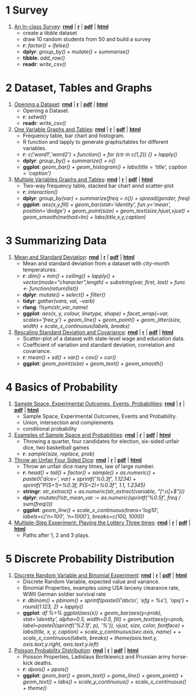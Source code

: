 # 1  Survey

1. [An In-class Survey](https://fanwangecon.github.io/Stat4Econ/survey/htmlpdfr/classsurvey.html): [**rmd**](https://github.com/FanWangEcon/Stat4Econ/blob/master/survey//classsurvey.Rmd) \| [**r**](https://github.com/FanWangEcon/Stat4Econ/blob/master/survey/htmlpdfr/classsurvey.R) \| [**pdf**](https://github.com/FanWangEcon/Stat4Econ/blob/master/survey/htmlpdfr/classsurvey.pdf) \| [**html**](https://fanwangecon.github.io/Stat4Econ/survey/htmlpdfr/classsurvey.html)
	+ create a tibble dataset
	+ draw 10 random students from 50 and build a survey
	+ **r**: *factor() + ifelse()*
	+ **dplyr**: *group_by() + mutate() + summarise()*
	+ **tibble**: *add_row()*
	+ **readr**: *write_csv()*

# 2  Dataset, Tables and Graphs

1. [Opening a Dataset](https://fanwangecon.github.io/Stat4Econ/descriptive/htmlpdfr/DataBasketball.html): [**rmd**](https://github.com/FanWangEcon/Stat4Econ/blob/master/descriptive//DataBasketball.Rmd) \| [**r**](https://github.com/FanWangEcon/Stat4Econ/blob/master/descriptive/htmlpdfr/DataBasketball.R) \| [**pdf**](https://github.com/FanWangEcon/Stat4Econ/blob/master/descriptive/htmlpdfr/DataBasketball.pdf) \| [**html**](https://fanwangecon.github.io/Stat4Econ/descriptive/htmlpdfr/DataBasketball.html)
	+ Opening a Dataset.
	+ **r**: *setwd()*
	+ **readr**: *write_csv()*
2. [One Variable Graphs and Tables](https://fanwangecon.github.io/Stat4Econ/descriptive/htmlpdfr/OneVariable.html): [**rmd**](https://github.com/FanWangEcon/Stat4Econ/blob/master/descriptive//OneVariable.Rmd) \| [**r**](https://github.com/FanWangEcon/Stat4Econ/blob/master/descriptive/htmlpdfr/OneVariable.R) \| [**pdf**](https://github.com/FanWangEcon/Stat4Econ/blob/master/descriptive/htmlpdfr/OneVariable.pdf) \| [**html**](https://fanwangecon.github.io/Stat4Econ/descriptive/htmlpdfr/OneVariable.html)
	+ Frequency table, bar chart and histogram.
	+ R function and lapply to generate graphs/tables for different variables.
	+ **r**: *c('word1','word2') + function() + for (ctr in c(1,2)) {} + lapply()*
	+ **dplyr**: *group_by() + summarize() + n()*
	+ **ggplot**: *geom_bar() + geom_histogram() + labs(title = 'title', caption = 'caption')*
3. [Multiple Variables Graphs and Tables](https://fanwangecon.github.io/Stat4Econ/descriptive/htmlpdfr/MultipleVariables.html): [**rmd**](https://github.com/FanWangEcon/Stat4Econ/blob/master/descriptive//MultipleVariables.Rmd) \| [**r**](https://github.com/FanWangEcon/Stat4Econ/blob/master/descriptive/htmlpdfr/MultipleVariables.R) \| [**pdf**](https://github.com/FanWangEcon/Stat4Econ/blob/master/descriptive/htmlpdfr/MultipleVariables.pdf) \| [**html**](https://fanwangecon.github.io/Stat4Econ/descriptive/htmlpdfr/MultipleVariables.html)
	+ Two-way frequency table, stacked bar chart annd scatter-plot
	+ **r**: *interaction()*
	+ **dplyr**: *group_by(var) + summarize(freq = n()) + spread(gender, freq)*
	+ **ggplot**: *aes(x,y,fill) + geom_bar(stat='identity', fun.y='mean', position='dodge') + geom_point(size) + geom_text(size,hjust,vjust) + geom_smooth(method=lm) + labs(title,x,y,caption)*

# 3  Summarizing Data

1. [Mean and Standard Deviation](https://fanwangecon.github.io/Stat4Econ/summarystats/htmlpdfr/meansdhist.html): [**rmd**](https://github.com/FanWangEcon/Stat4Econ/blob/master/summarystats//meansdhist.Rmd) \| [**r**](https://github.com/FanWangEcon/Stat4Econ/blob/master/summarystats/htmlpdfr/meansdhist.R) \| [**pdf**](https://github.com/FanWangEcon/Stat4Econ/blob/master/summarystats/htmlpdfr/meansdhist.pdf) \| [**html**](https://fanwangecon.github.io/Stat4Econ/summarystats/htmlpdfr/meansdhist.html)
	+ Mean and standard deviation from a dataset with city-month temperatures.
	+ **r**: *dim() + min() + ceiling() + lapply() + vector(mode="character",length) + substring(var, first, last) + func <- function(return(list))*
	+ **dplyr**: *mutate() + select() + filter()*
	+ **tidyr**: *gather(vara, val, -varb)*
	+ **rlang**: *!!sym(str_var_name)*
	+ **ggplot**: *aes(x, y, colour, linetype, shape) + facet_wrap(~var, scales='free_y') + geom_line() + geom_point() + geom_jitter(size, width) + scale_x_continuous(labels, breaks)*
2. [Rescaling Standard Deviation and Covariance](https://fanwangecon.github.io/Stat4Econ/summarystats/htmlpdfr/toolboxone.html): [**rmd**](https://github.com/FanWangEcon/Stat4Econ/blob/master/summarystats//toolboxone.Rmd) \| [**r**](https://github.com/FanWangEcon/Stat4Econ/blob/master/summarystats/htmlpdfr/toolboxone.R) \| [**pdf**](https://github.com/FanWangEcon/Stat4Econ/blob/master/summarystats/htmlpdfr/toolboxone.pdf) \| [**html**](https://fanwangecon.github.io/Stat4Econ/summarystats/htmlpdfr/toolboxone.html)
	+ Scatter-plot of a dataset with state-level wage and education data.
	+ Coefficient of variation and standard deviation, correlation and covariance.
	+ **r**: *mean() + sd() + var() + cov() + cor()*
	+ **ggplot**: *geom_point(size) + geom_text() + geom_smooth()*

# 4  Basics of Probability

1. [Sample Space, Experimental Outcomes, Events, Probabilities](https://fanwangecon.github.io/Stat4Econ/probability/htmlpdfr/samplespace.html): [**rmd**](https://github.com/FanWangEcon/Stat4Econ/blob/master/probability//samplespace.Rmd) \| [**r**](https://github.com/FanWangEcon/Stat4Econ/blob/master/probability/htmlpdfr/samplespace.R) \| [**pdf**](https://github.com/FanWangEcon/Stat4Econ/blob/master/probability/htmlpdfr/samplespace.pdf) \| [**html**](https://fanwangecon.github.io/Stat4Econ/probability/htmlpdfr/samplespace.html)
	+ Sample Space, Experimental Outcomes, Events and Probability.
	+ Union, intersection and complements
	+ conditional probability
2. [Examples of Sample Space and Probabilities](https://fanwangecon.github.io/Stat4Econ/probability/htmlpdfr/samplespaceexa.html): [**rmd**](https://github.com/FanWangEcon/Stat4Econ/blob/master/probability//samplespaceexa.Rmd) \| [**r**](https://github.com/FanWangEcon/Stat4Econ/blob/master/probability/htmlpdfr/samplespaceexa.R) \| [**pdf**](https://github.com/FanWangEcon/Stat4Econ/blob/master/probability/htmlpdfr/samplespaceexa.pdf) \| [**html**](https://fanwangecon.github.io/Stat4Econ/probability/htmlpdfr/samplespaceexa.html)
	+ Throwing a quarter, four candidates for election, six-sided unfair dice, two basketball games
	+ **r**: *sample(size, replace, prob)*
3. [Throw an Unfair Four Sided Dice](https://fanwangecon.github.io/Stat4Econ/probability/htmlpdfr/samplespacedice.html): [**rmd**](https://github.com/FanWangEcon/Stat4Econ/blob/master/probability//samplespacedice.Rmd) \| [**r**](https://github.com/FanWangEcon/Stat4Econ/blob/master/probability/htmlpdfr/samplespacedice.R) \| [**pdf**](https://github.com/FanWangEcon/Stat4Econ/blob/master/probability/htmlpdfr/samplespacedice.pdf) \| [**html**](https://fanwangecon.github.io/Stat4Econ/probability/htmlpdfr/samplespacedice.html)
	+ Throw an unfair dice many times, law of large number.
	+ **r**: *head() + tail() + factor() + sample() + as.numeric() + paste0('dice=', var) + sprintf('%0.3f', 1.1234) + sprintf("P(S=1)=%0.3f, P(S=2)=%0.3f", 1.1, 1.2345)*
	+ **stringr**: *str_extract() + as.numeric(str_extract(variable, "[^.n]+$")))*
	+ **dplyr**: *mutate(!!str_mean_var := as.numeric(sprintf('%0.5f', freq / sum(freq))))*
	+ **ggplot**: *geom_line() + scale_x_continuous(trans='log10', labels=c('n=100', 'n=1000'), breaks=c(100, 1000))*
4. [Multiple-Step Experiment: Playing the Lottery Three times](https://fanwangecon.github.io/Stat4Econ/probability/htmlpdfr/lottery.html): [**rmd**](https://github.com/FanWangEcon/Stat4Econ/blob/master/probability//lottery.Rmd) \| [**r**](https://github.com/FanWangEcon/Stat4Econ/blob/master/probability/htmlpdfr/lottery.R) \| [**pdf**](https://github.com/FanWangEcon/Stat4Econ/blob/master/probability/htmlpdfr/lottery.pdf) \| [**html**](https://fanwangecon.github.io/Stat4Econ/probability/htmlpdfr/lottery.html)
	+ Paths after 1, 2 and 3 plays.

# 5  Discrete Probability Distribution

1. [Discrete Random Variable and Binomial Experiment](https://fanwangecon.github.io/Stat4Econ/probability_discrete/htmlpdfr/binomial.html): [**rmd**](https://github.com/FanWangEcon/Stat4Econ/blob/master/probability_discrete//binomial.Rmd) \| [**r**](https://github.com/FanWangEcon/Stat4Econ/blob/master/probability_discrete/htmlpdfr/binomial.R) \| [**pdf**](https://github.com/FanWangEcon/Stat4Econ/blob/master/probability_discrete/htmlpdfr/binomial.pdf) \| [**html**](https://fanwangecon.github.io/Stat4Econ/probability_discrete/htmlpdfr/binomial.html)
	+ Discrete Random Variable, expected value and variance.
	+ Binomial Properties, examples using USA larceny clearance rate, WWII German soldier survival rate
	+ **r**: *dbinom() + pbinom() + sprintf(paste0('abc\\n', 'efg = %s'), 'opq') + round(1.123, 2) + lapply()*
	+ **ggplot**: *df %>% ggplot(aes(x)) + geom_bar(aes(y=prob), stat='identity', alpha=0.5, width=0.5, fill) + geom_text(aes(y=prob, label=paste0(sprintf('%2.1f', p), '%')), vjust, size, color, fontface) + labs(title, x, y, caption) + scale_y_continuous(sec.axis, name) + + scale_x_continuous(labels, breaks) + theme(axis.text.y, axis.text.y.right, axis.text.y.left)*
2. [Poisson Probability Distribution](https://fanwangecon.github.io/Stat4Econ/probability_discrete/htmlpdfr/poisson.html): [**rmd**](https://github.com/FanWangEcon/Stat4Econ/blob/master/probability_discrete//poisson.Rmd) \| [**r**](https://github.com/FanWangEcon/Stat4Econ/blob/master/probability_discrete/htmlpdfr/poisson.R) \| [**pdf**](https://github.com/FanWangEcon/Stat4Econ/blob/master/probability_discrete/htmlpdfr/poisson.pdf) \| [**html**](https://fanwangecon.github.io/Stat4Econ/probability_discrete/htmlpdfr/poisson.html)
	+ Poisson Properties, Ladislaus Bortkiewicz and Prussian army horse-kick deaths.
	+ **r**: *dpois() + ppois()*
	+ **ggplot**: *geom_bar() + geom_text() + gome_line() + geom_point() + geom_text() + labs() + scale_y_continuous() + scale_x_continuous() + theme()*
